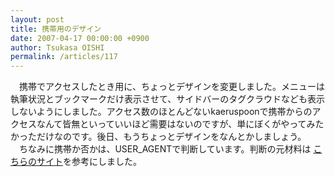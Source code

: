 ```yaml
---
layout: post
title: 携帯用のデザイン
date: 2007-04-17 00:00:00 +0900
author: Tsukasa OISHI
permalink: /articles/117
---
```


　携帯でアクセスしたとき用に、ちょっとデザインを変更しました。メニューは執筆状況とブックマークだけ表示させて、サイドバーのタグクラウドなども表示しないようにしました。アクセス数のほとんどないkaeruspoonで携帯からのアクセスなんて皆無といっていいほど需要はないのですが、単にぼくがやってみたかっただけなのです。後日、もうちょっとデザインをなんとかしましょう。
　ちなみに携帯か否かは、USER\_AGENTで判断しています。判断の元材料は [こちらのサイト](http://www.gesource.jp/weblog/archives/2007/02/rails_mobile_viewrb.html)を参考にしました。

